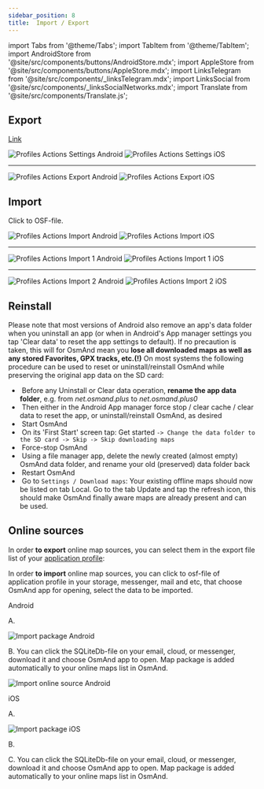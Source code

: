 ```yaml
---
sidebar_position: 8
title:  Import / Export
---
```

import Tabs from '@theme/Tabs';
import TabItem from '@theme/TabItem';
import AndroidStore from '@site/src/components/buttons/AndroidStore.mdx';
import AppleStore from '@site/src/components/buttons/AppleStore.mdx';
import LinksTelegram from '@site/src/components/_linksTelegram.mdx';
import LinksSocial from '@site/src/components/_linksSocialNetworks.mdx';
import Translate from '@site/src/components/Translate.js';

## Export

[Link](/docs/documentation/personal/profiles#actions)

<Translate android="true" ids="android_button_seq"/> <Translate android="true" ids="shared_string_menu,configure_profile,shared_string_actions,export_profile"/>

<p> </p>

<Translate ios="true" ids="ios_button_seq"/> <Translate ios="true" ids="menu,sett_settings,app_profiles,actions,export_profile"/>

<p> </p>

![Profiles Actions Settings Android](@site/static/img/personal/profiles/profile_actions_settings_android.png) ![Profiles Actions Settings iOS](@site/static/img/personal/profiles/profile_actions_settings_ios.png)

_________________

![Profiles Actions Export Android](@site/static/img/personal/profiles/profile_actions_export_android.png) ![Profiles Actions Export iOS](@site/static/img/personal/profiles/profile_actions_export_ios.png)

## Import

Click to OSF-file.

![Profiles Actions Import Android](@site/static/img/personal/profiles/profile_actions_import_android.png) ![Profiles Actions Import iOS](@site/static/img/personal/profiles/profile_actions_import_ios.png)
________


![Profiles Actions Import 1 Android](@site/static/img/personal/profiles/profile_actions_import_1_android.png) ![Profiles Actions Import 1 iOS](@site/static/img/personal/profiles/profile_actions_import_1_ios.png)

_______


![Profiles Actions Import 2 Android](@site/static/img/personal/profiles/profile_actions_import_2_android.png) ![Profiles Actions Import 2 iOS](@site/static/img/personal/profiles/profile_actions_import_2_ios.png)


## Reinstall 
Please note that most versions of Android also remove an app's data folder when you uninstall an app (or when in Android's App manager settings you tap 'Clear data' to reset the app settings to default). If no precaution is taken, this will for OsmAnd mean you **lose all downloaded maps as well as any stored Favorites, GPX tracks, etc.(!)**
On most systems the following procedure can be used to reset or uninstall/reinstall OsmAnd while preserving the original app data on the SD card:
-   &nbsp;Before any Uninstall or Clear data operation, **rename the app data folder**, e.g. from *net.osmand.plus* to *net.osmand.plus0*
-   &nbsp;Then either in the Android App manager force stop / clear cache / clear data to reset the app, or uninstall/reinstall OsmAnd, as desired
-   &nbsp;Start OsmAnd
-   &nbsp;On its 'First Start' screen tap: Get started ``-> Change the data folder to the SD card -> Skip -> Skip downloading maps``
-   &nbsp;Force-stop OsmAnd
-   &nbsp;Using a file manager app, delete the newly created (almost empty) OsmAnd data folder, and rename your old (preserved) data folder back
-   &nbsp;Restart OsmAnd
-   &nbsp;Go to `Settings / Download maps`: Your existing offline maps should now be listed on tab Local. Go to the tab Update and tap the refresh icon, this should make OsmAnd finally aware maps are already present and can be used.


## Online sources
In order **to export** online map sources, you can select them in the export file list of your [application profile](/docs/documentation/personal/profiles):

<Translate android="true" ids="android_button_seq"/> <Translate android="true" ids="shared_string_menu,configure_profile,shared_string_actions,export_profile,select_data_to_export,shared_string_resources,quick_action_map_source_title"/>

<p> </p>

<Translate ios="true" ids="ios_button_seq"/> <Translate ios="true" ids="menu,sett_settings,app_profiles,actions,export_profile"/>

<p> </p>

In order **to import** online map sources, you can click to osf-file of application profile in your storage, messenger, mail and etc, that choose OsmAnd app for opening, select the data to be imported.

Android

A. <Translate android="true" ids="shared_string_import,select_data_to_import,android-values.quick_action_map_source_title,shared_string_import_complete,shared_string_continue,shared_string_close"/>

<p> </p>

![Import package Android](@site/static/img/plugins/online-maps/import-package-android.png)

B. You can click the SQLiteDb-file on your email, cloud, or messenger, download it and choose OsmAnd app to open. Map package is added automatically to your online maps list in OsmAnd.

![Import online source Android](@site/static/img/plugins/online-maps/import-online-source-android.png)

iOS

A. <Translate ios="true" ids="shared_string_import,quick_action_map_source_title,shared_string_continue,shared_string_import_complete,gpx_finish"/>
<p> </p>

![Import package iOS](@site/static/img/plugins/online-maps/import-package-ios.png)

B. <Translate ios="true" ids="menu,map_settings_map,map_settings_overunder,import_from_docs"/>
<p> </p>

C. You can click the SQLiteDb-file on your email, cloud, or messenger, download it and choose OsmAnd app to open. Map package is added automatically to your online maps list in OsmAnd.